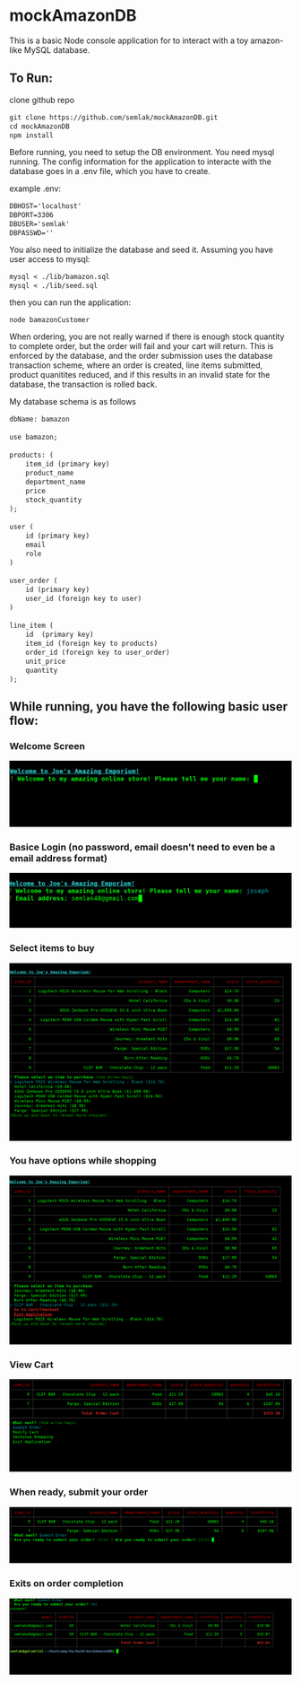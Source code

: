 # mockAmazonDB


This is a basic Node console application for to interact with a toy amazon-like MySQL database.


## To Run:

clone github repo
```
git clone https://github.com/semlak/mockAmazonDB.git
cd mockAmazonDB
npm install
```

Before running, you need to setup the DB environment. You need mysql running.
The config information for the application to interacte with the database goes in a .env file, which you have to create.

example .env:
```
DBHOST='localhost'
DBPORT=3306
DBUSER='semlak'
DBPASSWD=''
```

You also need to initialize the database and seed it.
Assuming you have user access to mysql:
```
mysql < ./lib/bamazon.sql
mysql < ./lib/seed.sql
```

then you can run the application:
```
node bamazonCustomer

```

When ordering, you are not really warned if there is enough stock quantity to complete order, but the order will fail and your cart will return. This is enforced by the database, and the order submission uses the database transaction scheme, where an order is created, line items submitted, product quanitites reduced, and if this results in an invalid state for the database, the transaction is rolled back.

My database schema is as follows
```
dbName: bamazon

use bamazon;

products: (
	item_id (primary key)
	product_name
	department_name
	price
	stock_quantity
);

user (
	id (primary key)
	email
	role
)

user_order (
	id (primary key)
	user_id (foreign key to user)
)

line_item (
	id  (primary key)
	item_id (foreign key to products)
	order_id (foreign key to user_order)
	unit_price
	quantity
);
```

## While running, you have the following basic user flow:


### Welcome Screen
![Welcome Screen](./screenshots/welcome.png)


### Basice Login (no password, email doesn't need to even be a email address format)
![Welcome Screen 2](./screenshots/email.png)


### Select items to buy
![Select Items](./screenshots/selectItems.png)


### You have options while shopping
![Select Items](./screenshots/selectItemsOptions.png)


### View Cart
![Select Items](./screenshots/viewCart2.png)

### When ready, submit your order
![Select Items](./screenshots/submit1.png)


### Exits on order completion
![Select Items](./screenshots/submitted.png)

